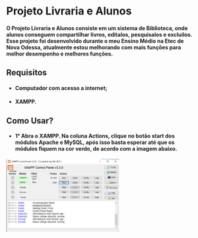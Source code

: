 # Projeto Livraria e Alunos
 
#### O Projeto Livraria e Alunos consiste em um sistema de Biblioteca, onde alunos conseguem compartilhar livros, editalos, pesquisalos e excluilos. Esse projeto foi desenvolvido durante o meu Ensino Médio na Etec de Nova Odessa, atualmente estou melhorando com mais funções para melhor desempenho e melhores funções.

## Requisitos

- #### Computador com acesso a internet;
- #### XAMPP.

## Como Usar?

- #### 1° Abra o XAMPP. Na coluna Actions, clique no botão start dos módulos Apache e MySQL, após isso basta esperar até que os módulos fiquem na cor verde, de acordo com a imagem abaixo.

<img alt="imagem xampp ligado" width="300px" src="imgReadme/xampp ligado.png">
